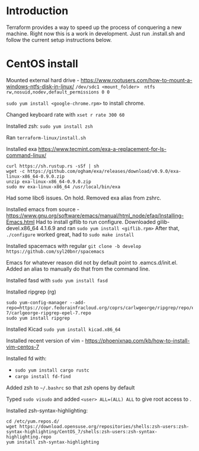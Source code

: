 # Introduction

Terraform provides a way to speed up the process of conquering a new machine. Right now this is a work in development.
Just run .install.sh and follow the current setup instructions below.


# CentOS install

Mounted external hard drive - https://www.rootusers.com/how-to-mount-a-windows-ntfs-disk-in-linux/
`/dev/sdc1 <mount_folder>  ntfs rw,nosuid,nodev,default_permissions 0 0`

`sudo yum install <google-chrome.rpm>` to install chrome.

Changed keyboard rate with `xset r rate 300 60`

Installed zsh: `sudo yum install zsh`

Ran `terraform-linux/install.sh`

Installed exa https://www.tecmint.com/exa-a-replacement-for-ls-command-linux/
```
curl https://sh.rustup.rs -sSf | sh
wget -c https://github.com/ogham/exa/releases/download/v0.9.0/exa-linux-x86_64-0.9.0.zip
unzip exa-linux-x86_64-0.9.0.zip
sudo mv exa-linux-x86_64 /usr/local/bin/exa
```
Had some libc6 issues. On hold. Removed exa alias from zshrc.

Installed emacs from source - https://www.gnu.org/software/emacs/manual/html_node/efaq/Installing-Emacs.html
Had to install giflib to run configure. Downloaded gilib-devel.x86_64 4.1.6.9 and ran `sudo yum install <giflib.rpm>`
After that, `./configure` worked great, had to `sudo make install`

Installed spacemacs with regular `git clone -b develop https://github.com/syl20bnr/spacemacs`

Emacs for whatever reason did not by default point to .eamcs.d/init.el. Added an alias to manually do that from the command line.

Installed fasd  with `sudo yum install fasd`

Installed ripgrep (rg)
```
sudo yum-config-manager --add-repo=https://copr.fedorainfracloud.org/coprs/carlwgeorge/ripgrep/repo/epel-7/carlgeorge-ripgrep-epel-7.repo
sudo yum install ripgrep
```
Installed Kicad `sudo yum install kicad.x86_64`

Installed recent version of vim - https://phoenixnap.com/kb/how-to-install-vim-centos-7

Installed fd with:
- `sudo yum install cargo rustc`
- `cargo install fd-find`

Added zsh to `~/.bashrc` so that zsh opens by default

Typed `sudo visudo` and added `<user> ALL=(ALL) ALL` to give root access to <user>.
  
Installed zsh-syntax-highlighting:
```
cd /etc/yum.repos.d/
wget https://download.opensuse.org/repositories/shells:zsh-users:zsh-syntax-highlighting/CentOS_7/shells:zsh-users:zsh-syntax-highlighting.repo
yum install zsh-syntax-highlighting
```
